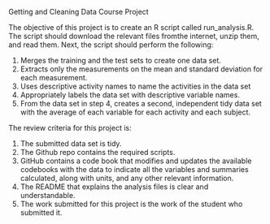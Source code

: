 Getting and Cleaning Data
Course Project

The objective of this project is to create an R script called run_analysis.R.
The script should download the relevant files fromthe internet, unzip them, and
read them.  Next, the script should perform the following:

  1. Merges the training and the test sets to create one data set.
  2. Extracts only the measurements on the mean and standard deviation for each measurement.
  3. Uses descriptive activity names to name the activities in the data set
  4. Appropriately labels the data set with descriptive variable names.
  5. From the data set in step 4, creates a second, independent tidy data set with the average of each variable for each activity and each subject.

The review criteria for this project is:
  
  1. The submitted data set is tidy.
  2. The Github repo contains the required scripts.
  3. GitHub contains a code book that modifies and updates the available codebooks with the data to indicate all the variables and summaries calculated, along with units, and any other relevant information.
  4. The README that explains the analysis files is clear and understandable.
  5. The work submitted for this project is the work of the student who submitted it.
